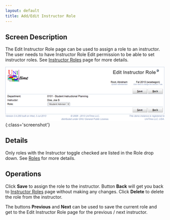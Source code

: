 ```yaml
---
layout: default
title: Add/Edit Instructor Role
---
```



## Screen Description

The Edit Instructor Role page can be used to assign a role to an instructor. The user needs to have Instructor Role Edit permission to be able to set instructor roles. See [Instructor Roles](instructor-roles) page for more details.

![Edit Instructor Role](images/edit-instructor-role-1.png){:class='screenshot'}

## Details

Only roles with the Instructor toggle checked are listed in the Role drop down. See [Roles](roles) for more details.

## Operations

Click **Save** to assign the role to the instructor. Button **Back** will get you back to [Instructor Roles](instructor-roles) page without making any changes. Click **Delete** to delete the role from the instructor.

The buttons **Previous** and **Next** can be used to save the current role and get to the Edit Instructor Role page for the previous / next instructor.


